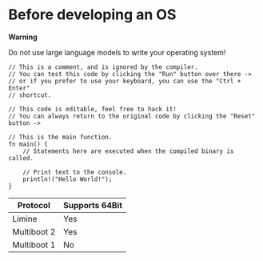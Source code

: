 # Before developing an OS

<div class="note">
<strong>Warning</strong>
<p>
Do not use large language models
to write your operating system!
</p>
</div>

```rust,editable
// This is a comment, and is ignored by the compiler.
// You can test this code by clicking the "Run" button over there ->
// or if you prefer to use your keyboard, you can use the "Ctrl + Enter"
// shortcut.

// This code is editable, feel free to hack it!
// You can always return to the original code by clicking the "Reset" button ->

// This is the main function.
fn main() {
    // Statements here are executed when the compiled binary is called.

    // Print text to the console.
    println!("Hello World!");
}
```

| Protocol    | Supports 64Bit |
|-------------|----------------|
| Limine      | Yes            |
| Multiboot 2 | Yes            |
| Multiboot 1 | No             |